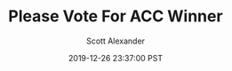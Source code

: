 ---
layout: podcast
title: "Please Vote For ACC Winner"
author: Scott Alexander
description: https://slatestarcodex.com/2019/12/26/please-vote-for-acc-winner/
date: 2019-12-26 23:37:00 PST
length: 162734
duration: 41
guid: please-vote-for-acc-winner
---